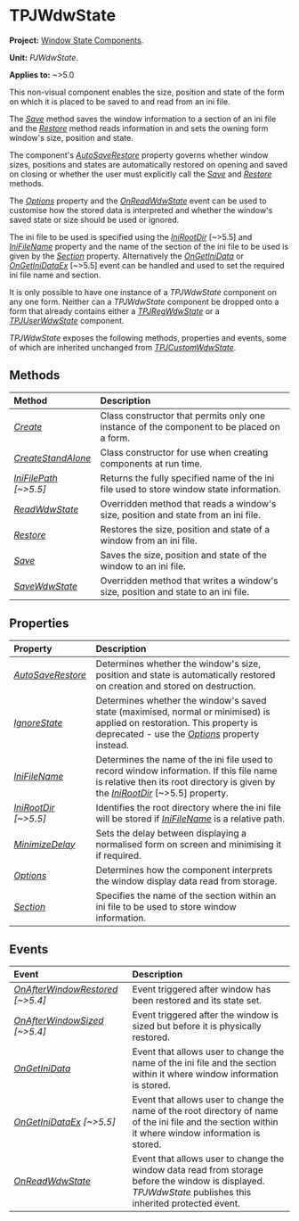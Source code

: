 # TPJWdwState

**Project:** [Window State Components](../API.md).

**Unit:** _PJWdwState_.

**Applies to:** ~>5.0

This non-visual component enables the size, position and state of the form on which it is placed to be saved to and read from an ini file.

The _[Save](./TPJWdwState-Save.md)_ method saves the window information to a section of an ini file and the _[Restore](./TPJWdwState-Restore.md)_ method reads information in and sets the owning form window's size, position and state.

The component's _[AutoSaveRestore](./TPJCustomWdwState-AutoSaveRestore.md)_ property governs whether window sizes, positions and states are automatically restored on opening and saved on closing or whether the user must explicitly call the _[Save](./TPJWdwState-Save.md)_ and _[Restore](./TPJWdwState-Restore.md)_ methods.

The _[Options](./TPJCustomWdwState-Options.md)_ property and the _[OnReadWdwState](./TPJCustomWdwState-OnReadWdwState.md)_ event can be used to customise how the stored data is interpreted and whether the window's saved state or size should be used or ignored.

The ini file to be used is specified using the _[IniRootDir](./TPJWdwState-IniRootDir.md)_ [~>5.5] and _[IniFileName](./TPJWdwState-IniFileName.md)_ property and the name of the section of the ini file to be used is given by the _[Section](./TPJWdwState-Section.md)_ property. Alternatively the _[OnGetIniData](./TPJWdwState-OnGetIniData.md)_ or _[OnGetIniDataEx](./TPJWdwState-OnGetIniDataEx.md)_ [~>5.5] event can be handled and used to set the required ini file name and section.

It is only possible to have one instance of a _TPJWdwState_ component on any one form. Neither can a _TPJWdwState_ component be dropped onto a form that already contains either a _[TPJRegWdwState](./TPJRegWdwState.md)_ or a _[TPJUserWdwState](./TPJUserWdwState.md)_ component.

_TPJWdwState_ exposes the following methods, properties and events, some of which are inherited unchanged from _[TPJCustomWdwState](./TPJCustomWdwState.md)_.

## Methods

| Method | Description |
|:-------|:------------|
| _[Create](./TPJCustomWdwState-Create.md)_ | Class constructor that permits only one instance of the component to be placed on a form. |
| _[CreateStandAlone](./TPJCustomWdwState-CreateStandAlone.md)_ | Class constructor for use when creating components at run time. |
| _[IniFilePath](./TPJWdwState-IniFilePath.md) [~>5.5]_ | Returns the fully specified name of the ini file used to store window state information. |
| _[ReadWdwState](./TPJWdwState-ReadWdwState.md)_ | Overridden method that reads a window's size, position and state from an ini file. |
| _[Restore](./TPJWdwState-Restore.md)_ | Restores the size, position and state of a window from an ini file. |
| _[Save](./TPJWdwState-Save.md)_ | Saves the size, position and state of the window to an ini file. |
| _[SaveWdwState](./TPJWdwState-SaveWdwState.md)_ | Overridden method that writes a window's size, position and state to an ini file. |

## Properties

| Property | Description |
|:---------|:------------|
| _[AutoSaveRestore](./TPJCustomWdwState-AutoSaveRestore.md)_ | Determines whether the window's size, position and state is automatically restored on creation and stored on destruction. |
| _[IgnoreState](./TPJCustomWdwState-IgnoreState.md)_ | Determines whether the window's saved state (maximised, normal or minimised) is applied on restoration. This property is deprecated - use the _[Options](./TPJCustomWdwState-Options.md)_ property instead. |
| _[IniFileName](./TPJWdwState-IniFileName.md)_ | Determines the name of the ini file used to record window information. If this file name is relative then its root directory is given by the _[IniRootDir](./TPJWdwState-IniRootDir.md)_ [~>5.5] property. |
| _[IniRootDir](./TPJWdwState-IniRootDir.md) [~>5.5]_ | Identifies the root directory where the ini file will be stored if _[IniFileName](./TPJWdwState-IniFileName.md)_ is a relative path. |
| _[MinimizeDelay](./TPJCustomWdwState-MinimizeDelay.md)_ | Sets the delay between displaying a normalised form on screen and minimising it if required. |
| _[Options](./TPJCustomWdwState-Options.md)_ | Determines how the component interprets the window display data read from storage. |
| _[Section](./TPJWdwState-Section.md)_ | Specifies the name of the section within an ini file to be used to store window information. |

## Events

| Event | Description |
|:------|:------------|
| _[OnAfterWindowRestored](./TPJCustomWdwState-OnAfterWindowRestored.md) [~>5.4]_ | Event triggered after window has been restored and its state set. |
| _[OnAfterWindowSized](./TPJCustomWdwState-OnAfterWindowSized.md) [~>5.4]_ | Event triggered after the window is sized but before it is physically restored. |
| _[OnGetIniData](./TPJWdwState-OnGetIniData.md)_ | Event that allows user to change the name of the ini file and the section within it where window information is stored. |
| _[OnGetIniDataEx](./TPJWdwState-OnGetIniDataEx.md) [~>5.5]_ | Event that allows user to change the name of the root directory of name of the ini file and the section within it where window information is stored. |
| _[OnReadWdwState](./TPJCustomWdwState-OnReadWdwState.md)_ | Event that allows user to change the window data read from storage before the window is displayed. _TPJWdwState_ publishes this inherited protected event. |
